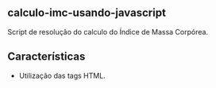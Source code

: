 ## calculo-imc-usando-javascript

Script de resolução do calculo do Índice de Massa Corpórea.

## Características

- Utilização das tags HTML. 
